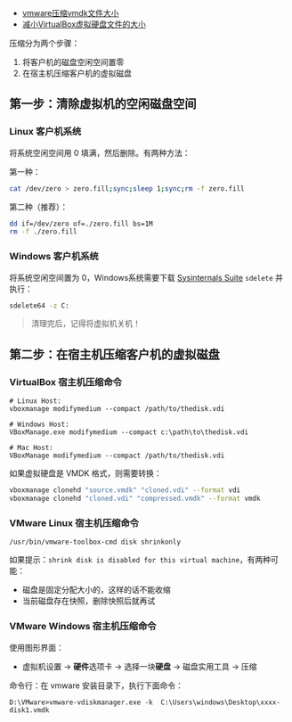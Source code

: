 - [vmware压缩vmdk文件大小](https://www.cnblogs.com/kagari/p/12010147.html)
- [减小VirtualBox虚拟硬盘文件的大小](https://blog.csdn.net/ganshuyu/article/details/46360271)

压缩分为两个步骤：

1. 将客户机的磁盘空闲空间置零
2. 在宿主机压缩客户机的虚拟磁盘

## 第一步：清除虚拟机的空闲磁盘空间

### Linux 客户机系统

将系统空闲空间用 0 填满，然后删除。有两种方法：

第一种：

```sh
cat /dev/zero > zero.fill;sync;sleep 1;sync;rm -f zero.fill
```

第二种（推荐）：

```sh
dd if=/dev/zero of=./zero.fill bs=1M
rm -f ./zero.fill
```

### Windows 客户机系统

将系统空闲空间置为 0，Windows系统需要下载 [Sysinternals Suite](https://docs.microsoft.com/en-us/sysinternals/downloads/sysinternals-suite)  `sdelete` 并执行：

```sh
sdelete64 -z C:
```

> 清理完后，记得将虚拟机关机！

## 第二步：在宿主机压缩客户机的虚拟磁盘
### VirtualBox 宿主机压缩命令

```
# Linux Host:
vboxmanage modifymedium --compact /path/to/thedisk.vdi

# Windows Host:
VBoxManage.exe modifymedium --compact c:\path\to\thedisk.vdi

# Mac Host:
VBoxManage modifymedium --compact /path/to/thedisk.vdi
```

如果虚拟硬盘是 VMDK 格式，则需要转换：

```sh
vboxmanage clonehd "source.vmdk" "cloned.vdi" --format vdi
vboxmanage clonehd "cloned.vdi" "compressed.vmdk" --format vmdk
```

### VMware Linux 宿主机压缩命令

```
/usr/bin/vmware-toolbox-cmd disk shrinkonly
```

如果提示：`shrink disk is disabled for this virtual machine`，有两种可能：

- 磁盘是固定分配大小的，这样的话不能收缩
- 当前磁盘存在快照，删除快照后就再试

### VMware Windows 宿主机压缩命令

使用图形界面：

- 虚拟机设置 -> **硬件**选项卡 -> 选择一块**硬盘** -> 磁盘实用工具 -> 压缩

命令行：在 vmware 安装目录下，执行下面命令：

```
D:\VMware>vmware-vdiskmanager.exe -k  C:\Users\windows\Desktop\xxxx-disk1.vmdk
```

